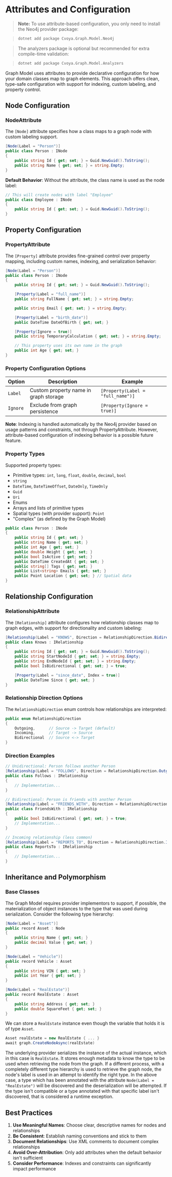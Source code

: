 # Attributes and Configuration

> **Note:** To use attribute-based configuration, you only need to install the Neo4j provider package:

> ```bash
> dotnet add package Cvoya.Graph.Model.Neo4j
> ```

> The analyzers package is optional but recommended for extra compile-time validation:

> ```bash
> dotnet add package Cvoya.Graph.Model.Analyzers
> ```

Graph Model uses attributes to provide declarative configuration for how your domain classes map to graph elements. This approach offers clean, type-safe configuration with support for indexing, custom labeling, and property control.

## Node Configuration

### NodeAttribute

The `[Node]` attribute specifies how a class maps to a graph node with custom labeling support.

```csharp
[Node(Label = "Person")]
public class Person : INode
{
    public string Id { get; set; } = Guid.NewGuid().ToString();
    public string Name { get; set; } = string.Empty;
}
```

**Default Behavior**: Without the attribute, the class name is used as the node label:

```csharp
// This will create nodes with label "Employee"
public class Employee : INode
{
    public string Id { get; set; } = Guid.NewGuid().ToString();
}
```

## Property Configuration

### PropertyAttribute

The `[Property]` attribute provides fine-grained control over property mapping, including custom names, indexing, and serialization behavior:

```csharp
[Node(Label = "Person")]
public class Person : INode
{
    public string Id { get; set; } = Guid.NewGuid().ToString();

    [Property(Label = "full_name")]
    public string FullName { get; set; } = string.Empty;

    public string Email { get; set; } = string.Empty;

    [Property(Label = "birth_date")]
    public DateTime DateOfBirth { get; set; }

    [Property(Ignore = true)]
    public string TemporaryCalculation { get; set; } = string.Empty;

    // This property uses its own name in the graph
    public int Age { get; set; }
}
```

### Property Configuration Options

| Option   | Description                           | Example                           |
| -------- | ------------------------------------- | --------------------------------- |
| `Label`  | Custom property name in graph storage | `[Property(Label = "full_name")]` |
| `Ignore` | Exclude from graph persistence        | `[Property(Ignore = true)]`       |

**Note**: Indexing is handled automatically by the Neo4j provider based on usage patterns and constraints, not through PropertyAttribute. However, attribute-based configuration of indexing behavior is a possible future feature.

### Property Types

Supported property types:

- Primitive types: `int`, `long`, `float`, `double`, `decimal`, `bool`
- `string`
- `DateTime`, `DateTimeOffset`, `DateOnly`, `TimeOnly`
- `Guid`
- `Uri`
- Enums
- Arrays and lists of primitive types
- Spatial types (with provider support): `Point`
- "Complex" (as defined by the Graph Model)

```csharp
public class Person : INode
{
    public string Id { get; set; }
    public string Name { get; set; }
    public int Age { get; set; }
    public double Height { get; set; }
    public bool IsActive { get; set; }
    public DateTime CreatedAt { get; set; }
    public string[] Tags { get; set; }
    public List<string> Emails { get; set; }
    public Point Location { get; set; } // Spatial data
}
```

## Relationship Configuration

### RelationshipAttribute

The `[Relationship]` attribute configures how relationship classes map to graph edges, with support for directionality and custom labeling:

```csharp
[Relationship(Label = "KNOWS", Direction = RelationshipDirection.Bidirectional)]
public class Knows : IRelationship
{
    public string Id { get; set; } = Guid.NewGuid().ToString();
    public string StartNodeId { get; set; } = string.Empty;
    public string EndNodeId { get; set; } = string.Empty;
    public bool IsBidirectional { get; set; } = true;

    [Property(Label = "since_date", Index = true)]
    public DateTime Since { get; set; }
}
```

### Relationship Direction Options

The `RelationshipDirection` enum controls how relationships are interpreted:

```csharp
public enum RelationshipDirection
{
    Outgoing,      // Source -> Target (default)
    Incoming,      // Target -> Source
    Bidirectional  // Source <-> Target
}
```

### Direction Examples

```csharp
// Unidirectional: Person follows another Person
[Relationship(Label = "FOLLOWS", Direction = RelationshipDirection.Outgoing)]
public class Follows : IRelationship
{
    // Implementation...
}

// Bidirectional: Person is friends with another Person
[Relationship(Label = "FRIENDS_WITH", Direction = RelationshipDirection.Bidirectional)]
public class FriendsWith : IRelationship
{
    public bool IsBidirectional { get; set; } = true;
    // Implementation...
}

// Incoming relationship (less common)
[Relationship(Label = "REPORTS_TO", Direction = RelationshipDirection.Incoming)]
public class ReportsTo : IRelationship
{
    // Implementation...
}
```

## Inheritance and Polymorphism

### Base Classes

The Graph Model requires provider implementors to support, if possible, the materialization of object instances to the type that was used during serialization. Consider the following type hierarchy:

```csharp
[Node(Label = "Asset")]
public record Asset : Node
{
    public string Name { get; set; }
    public decimal Value { get; set; }
}

[Node(Label = "Vehicle")]
public record Vehicle : Asset
{
    public string VIN { get; set; }
    public int Year { get; set; }
}

[Node(Label = "RealEstate")]
public record RealEstate : Asset
{
    public string Address { get; set; }
    public double SquareFeet { get; set; }
}
```

We can store a `RealEstate` instance even though the variable that holds it is of type `Asset`.

```csharp
Asset realEstate = new RealEstate { ... }
await graph.CreateNodeAsync(realEstate)
```

The underlying provider serializes the instance of the actual instance, which in this case is `RealEstate`. It stores enough metadata to know the type to be used when retrieving the node from the graph. If a different process, with a completely different type hierarchy is used to retrieve the graph node, the node's label is used in an attempt to identify the right type. In the above case, a type which has been annotated with the attribute `Node(Label = "RealEstate")` will be discovered and the deserialization will be attempted. If the type isn't compatible or a type annotated with that specific label isn't discovered, that is considered a runtime exception.

## Best Practices

1. **Use Meaningful Names**: Choose clear, descriptive names for nodes and relationships
2. **Be Consistent**: Establish naming conventions and stick to them
3. **Document Relationships**: Use XML comments to document complex relationships
4. **Avoid Over-Attribution**: Only add attributes when the default behavior isn't sufficient
5. **Consider Performance**: Indexes and constraints can significantly impact performance
